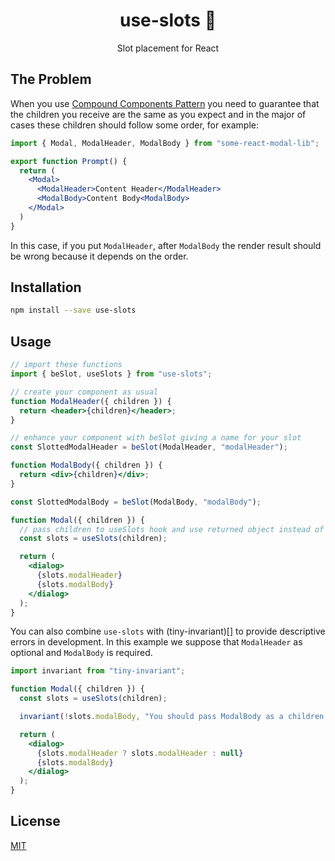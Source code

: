 <div align="center">
  <h1>use-slots 🧩</h1>
  <p>Slot placement for React</p>
</div>

## The Problem

When you use [Compound Components Pattern](https://kentcdodds.com/blog/compound-components-with-react-hooks) you need to guarantee that the children you receive are the same as you expect and in the major of cases these children should follow some order, for example:

```jsx
import { Modal, ModalHeader, ModalBody } from "some-react-modal-lib";

export function Prompt() {
  return (
    <Modal>
      <ModalHeader>Content Header</ModalHeader>
      <ModalBody>Content Body<ModalBody>
    </Modal>
  )
}
```

In this case, if you put `ModalHeader`, after `ModalBody` the render result should be wrong because it depends on the order.

## Installation

```bash
npm install --save use-slots
```

## Usage

```jsx
// import these functions
import { beSlot, useSlots } from "use-slots";

// create your component as usual
function ModalHeader({ children }) {
  return <header>{children}</header>;
}

// enhance your component with beSlot giving a name for your slot
const SlottedModalHeader = beSlot(ModalHeader, "modalHeader");

function ModalBody({ children }) {
  return <div>{children}</div>;
}

const SlottedModalBody = beSlot(ModalBody, "modalBody");

function Modal({ children }) {
  // pass children to useSlots hook and use returned object instead of children
  const slots = useSlots(children);

  return (
    <dialog>
      {slots.modalHeader}
      {slots.modalBody}
    </dialog>
  );
}
```

You can also combine `use-slots` with (tiny-invariant)[] to provide descriptive errors in development. In this example we suppose that `ModalHeader` as optional and `ModalBody` is required.

```jsx
import invariant from "tiny-invariant";

function Modal({ children }) {
  const slots = useSlots(children);

  invariant(!slots.modalBody, "You should pass ModalBody as a children.");

  return (
    <dialog>
      {slots.modalHeader ? slots.modalHeader : null}
      {slots.modalBody}
    </dialog>
  );
}
```

## License

[MIT](./LICENSE)

